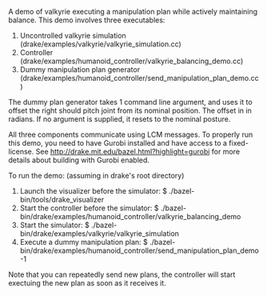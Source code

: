 A demo of valkyrie executing a manipulation plan while actively maintaining
balance. This demo involves three executables:
1. Uncontrolled valkyrie simulation
    (drake/examples/valkyrie/valkyrie_simulation.cc)
2. Controller
    (drake/examples/humanoid_controller/valkyrie_balancing_demo.cc)
3. Dummy manipulation plan generator
    (drake/examples/humanoid_controller/send_manipulation_plan_demo.cc)

The dummy plan generator takes 1 command line argument, and uses it to offset
the right should pitch joint from its nominal position. The offset in in
radians. If no argument is supplied, it resets to the nominal posture.

All three components communicate using LCM messages. To properly run this demo,
you need to have Gurobi installed and have access to a fixed-license.
See http://drake.mit.edu/bazel.html?highlight=gurobi for more details about
building with Gurobi enabled.

To run the demo: (assuming in drake's root directory)
1. Launch the visualizer before the simulator:
$ ./bazel-bin/tools/drake_visualizer
2. Start the controller before the simulator:
$ ./bazel-bin/drake/examples/humanoid_controller/valkyrie_balancing_demo
3. Start the simulator:
$ ./bazel-bin/drake/examples/valkyrie/valkyrie_simulation
4. Execute a dummy manipulation plan:
$ ./bazel-bin/drake/examples/humanoid_controller/send_manipulation_plan_demo -1

Note that you can repeatedly send new plans, the controller will start exectuing
the new plan as soon as it receives it.

